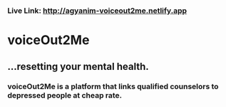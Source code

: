 ### Live Link: http://agyanim-voiceout2me.netlify.app

# voiceOut2Me
## ...resetting your mental health.
### voiceOut2Me is a platform that links qualified counselors to depressed people at cheap rate.
